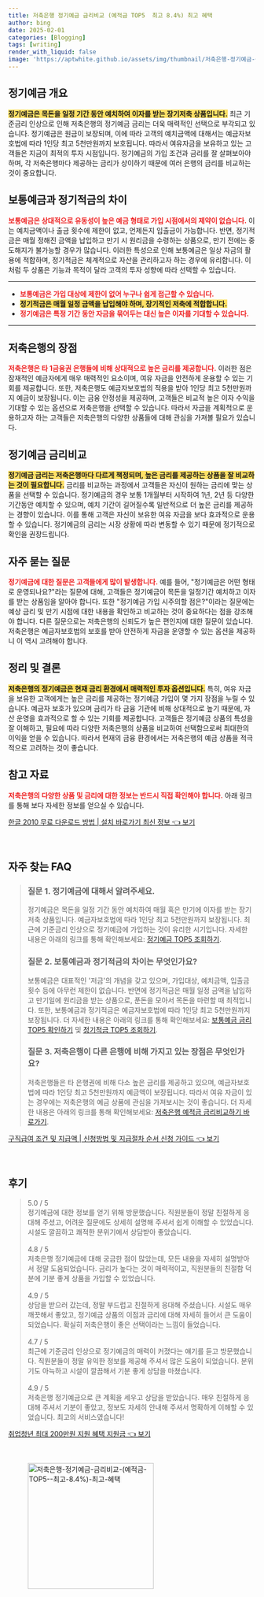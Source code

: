```yaml
---
title: 저축은행 정기예금 금리비교 (예적금 TOP5  최고 8.4%) 최고 혜택
author: bing
date: 2025-02-01
categories: [Blogging]
tags: [writing]
render_with_liquid: false
image: 'https://aptwhite.github.io/assets/img/thumbnail/저축은행-정기예금-금리비교-(예적금-TOP5--최고-8.4%)-최고-혜택.webp'
---
```



<h2 id='정기예금 개요'>정기예금 개요</h2>

<p><b><span style="background-color: #ffe066;">정기예금은 목돈을 일정 기간 동안 예치하여 이자를 받는 장기저축 상품입니다.</span></b> 최근 기준금리 인상으로 인해 저축은행의 정기예금 금리는 더욱 매력적인 선택으로 부각되고 있습니다. 정기예금은 원금이 보장되며, 이에 따라 고객의 예치금액에 대해서는 예금자보호법에 따라 1인당 최고 5천만원까지 보호됩니다. 따라서 여유자금을 보유하고 있는 고객들은 지금이 최적의 투자 시점입니다. 정기예금의 가입 조건과 금리를 잘 살펴보아야 하며, 각 저축은행마다 제공하는 금리가 상이하기 때문에 여러 은행의 금리를 비교하는 것이 중요합니다.</p>

<h2 id='보통예금과 정기적금의 차이'>보통예금과 정기적금의 차이</h2>

<p><b><span style="color: #ee2323;">보통예금은 상대적으로 유동성이 높은 예금 형태로 가입 시점에서의 제약이 없습니다.</span></b> 이는 예치금액이나 출금 횟수에 제한이 없고, 언제든지 입출금이 가능합니다. 반면, 정기적금은 매월 정해진 금액을 납입하고 만기 시 원리금을 수령하는 상품으로, 만기 전에는 중도해지가 불가능할 경우가 많습니다. 이러한 특성으로 인해 보통예금은 일상 자금의 활용에 적합하며, 정기적금은 체계적으로 자산을 관리하고자 하는 경우에 유리합니다. 이처럼 두 상품은 기능과 목적이 달라 고객의 투자 성향에 따라 선택할 수 있습니다.</p>

<hr />

<ul>
    <li><b><span style="color: #ee2323;">보통예금은 가입 대상에 제한이 없어 누구나 쉽게 접근할 수 있습니다.</span></b></li>
    <li><b><span style="background-color: #ffe066;">정기적금은 매월 일정 금액을 납입해야 하며, 장기적인 저축에 적합합니다.</span></b></li>
    <li><b><span style="color: #ee2323;">정기예금은 특정 기간 동안 자금을 묶어두는 대신 높은 이자를 기대할 수 있습니다.</span></b></li>
</ul>

<hr />

<h2 id='저축은행의 장점'>저축은행의 장점</h2>

<p><b><span style="color: #ee2323;">저축은행은 타 1금융권 은행들에 비해 상대적으로 높은 금리를 제공합니다.</span></b> 이러한 점은 잠재적인 예금자에게 매우 매력적인 요소이며, 여유 자금을 안전하게 운용할 수 있는 기회를 제공합니다. 또한, 저축은행도 예금자보호법의 적용을 받아 1인당 최고 5천만원까지 예금이 보장됩니다. 이는 금융 안정성을 제공하며, 고객들은 비교적 높은 이자 수익을 기대할 수 있는 옵션으로 저축은행을 선택할 수 있습니다. 따라서 자금을 계획적으로 운용하고자 하는 고객들은 저축은행의 다양한 상품들에 대해 관심을 가져볼 필요가 있습니다.</p>

<h2 id='정기예금 금리비교'>정기예금 금리비교</h2>

<p><b><span style="background-color: #ffe066;">정기예금 금리는 저축은행마다 다르게 책정되며, 높은 금리를 제공하는 상품을 잘 비교하는 것이 필요합니다.</span></b> 금리를 비교하는 과정에서 고객들은 자신이 원하는 금리에 맞는 상품을 선택할 수 있습니다. 정기예금의 경우 보통 1개월부터 시작하여 1년, 2년 등 다양한 기간동안 예치할 수 있으며, 예치 기간이 길어질수록 일반적으로 더 높은 금리를 제공하는 경향이 있습니다. 이를 통해 고객은 자신이 보유한 여유 자금을 보다 효과적으로 운용할 수 있습니다. 정기예금의 금리는 시장 상황에 따라 변동할 수 있기 때문에 정기적으로 확인을 권장드립니다.</p>

<h2 id='자주 묻는 질문'>자주 묻는 질문</h2>

<p><b><span style="color: #ee2323;">정기예금에 대한 질문은 고객들에게 많이 발생합니다.</span></b> 예를 들어, "정기예금은 어떤 형태로 운영되나요?"라는 질문에 대해, 고객들은 정기예금이 목돈을 일정기간 예치하고 이자를 받는 상품임을 알아야 합니다. 또한 "정기예금 가입 시주의할 점은?"이라는 질문에는 예상 금리 및 만기 시점에 대한 내용을 확인하고 비교하는 것이 중요하다는 점을 강조해야 합니다. 다른 질문으로는 저축은행의 신뢰도가 높은 편인지에 대한 질문이 있습니다. 저축은행은 예금자보호법의 보호를 받아 안전하게 자금을 운영할 수 있는 옵션을 제공하니 이 역시 고려해야 합니다.</p>

<h2 id='정리 및 결론'>정리 및 결론</h2>

<p><b><span style="background-color: #ffe066;">저축은행의 정기예금은 현재 금리 환경에서 매력적인 투자 옵션입니다.</span></b> 특히, 여유 자금을 보유한 고객에게는 높은 금리를 제공하는 정기예금 가입이 몇 가지 장점을 누릴 수 있습니다. 예금자 보호가 있으며 금리가 타 금융 기관에 비해 상대적으로 높기 때문에, 자산 운영을 효과적으로 할 수 있는 기회를 제공합니다. 고객들은 정기예금 상품의 특성을 잘 이해하고, 필요에 따라 다양한 저축은행의 상품을 비교하여 선택함으로써 최대한의 이익을 얻을 수 있습니다. 따라서 현재의 금융 환경에서는 저축은행의 예금 상품을 적극적으로 고려하는 것이 좋습니다.</p>

<h2 id='참고 자료'>참고 자료</h2>

<p><b><span style="color: #ee2323;">저축은행의 다양한 상품 및 금리에 대한 정보는 반드시 직접 확인해야 합니다.</span></b> 아래 링크를 통해 보다 자세한 정보를 얻으실 수 있습니다.</p>


<p><a class="click-button" title="한글 2010 무료 다운로드 방법 | 설치 바로가기 최신 정보" href="https://aptwhite.github.io/posts/%ED%95%9C%EA%B8%80-2010-%EB%AC%B4%EB%A3%8C-%EB%8B%A4%EC%9A%B4%EB%A1%9C%EB%93%9C-%EB%B0%A9%EB%B2%95-%EC%84%A4%EC%B9%98-%EB%B0%94%EB%A1%9C%EA%B0%80%EA%B8%B0-%EC%B5%9C%EC%8B%A0-%EC%A0%95%EB%B3%B4/" rel="dofollow">한글 2010 무료 다운로드 방법 | 설치 바로가기 최신 정보 👈 보기</a></p><br>
<h2 id='자주_찾는_FAQ'>자주 찾는 FAQ</h2>
<div itemscope="" itemtype="https://schema.org/FAQPage"> 
<blockquote> 
<div itemscope="" itemprop="mainEntity" itemtype="https://schema.org/Question"> 
<h3 itemprop="name">질문 1. 정기예금에 대해서 알려주세요.</h3> 
<div itemscope="" itemprop="acceptedAnswer" itemtype="https://schema.org/Answer"> 
<span itemprop="text"> 
<p>정기예금은 목돈을 일정 기간 동안 예치하여 매월 혹은 만기에 이자를 받는 장기저축 상품입니다. 예금자보호법에 따라 1인당 최고 5천만원까지 보장됩니다. 최근에 기준금리 인상으로 정기예금에 가입하는 것이 유리한 시기입니다. 자세한 내용은 아래의 링크를 통해 확인해보세요: <a href="정기예금_링크">정기예금 TOP5 조회하기</a>.</p> 
</span> 
</div> 
</div> 

<div itemscope="" itemprop="mainEntity" itemtype="https://schema.org/Question"> 
<h3 itemprop="name">질문 2. 보통예금과 정기적금의 차이는 무엇인가요?</h3> 
<div itemscope="" itemprop="acceptedAnswer" itemtype="https://schema.org/Answer"> 
<span itemprop="text"> 
<p>보통예금은 대표적인 '저금'의 개념을 갖고 있으며, 가입대상, 예치금액, 입출금 횟수 등에 아무런 제한이 없습니다. 반면에 정기적금은 매월 일정 금액을 납입하고 만기일에 원리금을 받는 상품으로, 푼돈을 모아서 목돈을 마련할 때 최적입니다. 또한, 보통예금과 정기적금은 예금자보호법에 따라 1인당 최고 5천만원까지 보장됩니다. 더 자세한 내용은 아래의 링크를 통해 확인해보세요: <a href="보통예금_링크">보통예금 금리 TOP5 확인하기</a> 및 <a href="정기적금_링크">정기적금 TOP5 조회하기</a>.</p> 
</span> 
</div> 
</div> 

<div itemscope="" itemprop="mainEntity" itemtype="https://schema.org/Question"> 
<h3 itemprop="name">질문 3. 저축은행이 다른 은행에 비해 가지고 있는 장점은 무엇인가요?</h3> 
<div itemscope="" itemprop="acceptedAnswer" itemtype="https://schema.org/Answer"> 
<span itemprop="text"> 
<p>저축은행들은 타 은행권에 비해 다소 높은 금리를 제공하고 있으며, 예금자보호법에 따라 1인당 최고 5천만원까지 예금액이 보장됩니다. 따라서 여유 자금이 있는 경우에는 저축은행의 예금 상품에 관심을 가져보시는 것이 좋습니다. 더 자세한 내용은 아래의 링크를 통해 확인해보세요: <a href="저축은행_링크">저축은행 예적금 금리비교하기 바로가기</a>.</p> 
</span> 
</div> 
</div> 
</blockquote> 
</div>
<p><a class="click-button" title="구직급여 조건 및 지급액 | 신청방법 및 지급절차 순서 신청 가이드" href="https://aptwhite.github.io/posts/%EA%B5%AC%EC%A7%81%EA%B8%89%EC%97%AC-%EC%A1%B0%EA%B1%B4-%EB%B0%8F-%EC%A7%80%EA%B8%89%EC%95%A1-%EC%8B%A0%EC%B2%AD%EB%B0%A9%EB%B2%95-%EB%B0%8F-%EC%A7%80%EA%B8%89%EC%A0%88%EC%B0%A8-%EC%88%9C%EC%84%9C-%EC%8B%A0%EC%B2%AD-%EA%B0%80%EC%9D%B4%EB%93%9C/" rel="dofollow">구직급여 조건 및 지급액 | 신청방법 및 지급절차 순서 신청 가이드 👈 보기</a></p><br>
<h2 id='후기'>후기</h2>
<div itemscope itemtype="https://schema.org/Product">
  <blockquote>
  <div itemprop="review" itemscope itemtype="https://schema.org/Review">
      <div itemprop="reviewRating" itemscope itemtype="https://schema.org/Rating"> <span itemprop="ratingValue">5.0</span> / <span itemprop="bestRating">5</span> </div>
      <span itemprop="reviewBody">정기예금에 대한 정보를 얻기 위해 방문했습니다. 직원분들이 정말 친절하게 응대해 주셨고, 어려운 질문에도 상세히 설명해 주셔서 쉽게 이해할 수 있었습니다. 시설도 깔끔하고 쾌적한 분위기에서 상담받아 좋았습니다.</span>
  </div>
  <br>
  <div itemprop="review" itemscope itemtype="https://schema.org/Review">
      <div itemprop="reviewRating" itemscope itemtype="https://schema.org/Rating"> <span itemprop="ratingValue">4.8</span> / <span itemprop="bestRating">5</span> </div>
      <span itemprop="reviewBody">저축은행 정기예금에 대해 궁금한 점이 많았는데, 모든 내용을 자세히 설명받아서 정말 도움되었습니다. 금리가 높다는 것이 매력적이고, 직원분들의 친절함 덕분에 기분 좋게 상품을 가입할 수 있었습니다.</span>
  </div>
  <br>
  <div itemprop="review" itemscope itemtype="https://schema.org/Review">
      <div itemprop="reviewRating" itemscope itemtype="https://schema.org/Rating"> <span itemprop="ratingValue">4.9</span> / <span itemprop="bestRating">5</span> </div>
      <span itemprop="reviewBody">상담을 받으러 갔는데, 정말 부드럽고 친절하게 응대해 주셨습니다. 시설도 매우 깨끗해서 좋았고, 정기예금 상품의 이점과 금리에 대해 자세히 들어서 큰 도움이 되었습니다. 확실히 저축은행이 좋은 선택이라는 느낌이 들었습니다.</span>
  </div>
  <br>
  <div itemprop="review" itemscope itemtype="https://schema.org/Review">
      <div itemprop="reviewRating" itemscope itemtype="https://schema.org/Rating"> <span itemprop="ratingValue">4.7</span> / <span itemprop="bestRating">5</span> </div>
      <span itemprop="reviewBody">최근에 기준금리 인상으로 정기예금의 매력이 커졌다는 얘기를 듣고 방문했습니다. 직원분들이 정말 유익한 정보를 제공해 주셔서 많은 도움이 되었습니다. 분위기도 아늑하고 시설이 깔끔해서 기분 좋게 상담을 마쳤습니다.</span>
  </div>
  <br>
  <div itemprop="review" itemscope itemtype="https://schema.org/Review">
      <div itemprop="reviewRating" itemscope itemtype="https://schema.org/Rating"> <span itemprop="ratingValue">4.9</span> / <span itemprop="bestRating">5</span> </div>
      <span itemprop="reviewBody">저축은행 정기예금으로 큰 계획을 세우고 상담을 받았습니다. 매우 친절하게 응대해 주셔서 기분이 좋았고, 정보도 자세히 안내해 주셔서 명확하게 이해할 수 있었습니다. 최고의 서비스였습니다!</span>
  </div>
  </blockquote>
</div>
<p><a class="click-button" title="취업청년 최대 200만원 지원 혜택 지원금" href="https://aptwhite.github.io/posts/%EC%B7%A8%EC%97%85%EC%B2%AD%EB%85%84-%EC%B5%9C%EB%8C%80-200%EB%A7%8C%EC%9B%90-%EC%A7%80%EC%9B%90-%ED%98%9C%ED%83%9D-%EC%A7%80%EC%9B%90%EA%B8%88/" rel="dofollow">취업청년 최대 200만원 지원 혜택 지원금 👈 보기</a></p><br>
<figure class="image"><img src="https://aptwhite.github.io/assets/img/thumbnail/저축은행-정기예금-금리비교-(예적금-TOP5--최고-8.4%)-최고-혜택.webp" alt="저축은행-정기예금-금리비교-(예적금-TOP5--최고-8.4%)-최고-혜택" width="256" height="256"></figure>